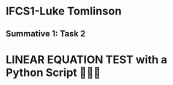 # IFCS1-Luke Tomlinson
## Summative 1: Task 2

# LINEAR EQUATION TEST with a Python Script :snake::snake::snake:
